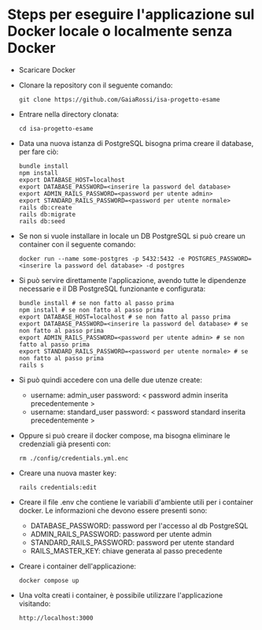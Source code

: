# Steps per eseguire l'applicazione sul Docker locale o localmente senza Docker

* Scaricare Docker

* Clonare la repository con il seguente comando:

    ```
    git clone https://github.com/GaiaRossi/isa-progetto-esame
    ```

* Entrare nella directory clonata:

    ```
    cd isa-progetto-esame
    ```

* Data una nuova istanza di PostgreSQL bisogna prima creare il database, per fare ciò:
    ```
    bundle install
    npm install
    export DATABASE_HOST=localhost
    export DATABASE_PASSWORD=<inserire la password del database>
    export ADMIN_RAILS_PASSWORD=<password per utente admin>
    export STANDARD_RAILS_PASSWORD=<password per utente normale>
    rails db:create
    rails db:migrate
    rails db:seed
    ```

* Se non si vuole installare in locale un DB PostgreSQL si può creare un container con il seguente comando:
    ```
    docker run --name some-postgres -p 5432:5432 -e POSTGRES_PASSWORD=<inserire la password del database> -d postgres
    ```

* Si può servire direttamente l'applicazione, avendo tutte le dipendenze necessarie e il DB PostgreSQL funzionante e configurata:
    ```
    bundle install # se non fatto al passo prima
    npm install # se non fatto al passo prima
    export DATABASE_HOST=localhost # se non fatto al passo prima
    export DATABASE_PASSWORD=<inserire la password del database> # se non fatto al passo prima
    export ADMIN_RAILS_PASSWORD=<password per utente admin> # se non fatto al passo prima
    export STANDARD_RAILS_PASSWORD=<password per utente normale> # se non fatto al passo prima
    rails s
    ```

* Si può quindi accedere con una delle due utenze create:
    - username: admin_user password: < password admin inserita precedentemente >
    - username: standard_user password: < password standard inserita precedentemente >

* Oppure si può creare il docker compose, ma bisogna eliminare le credenziali già presenti con:
    ```
    rm ./config/credentials.yml.enc
    ```

* Creare una nuova master key:
    ```
    rails credentials:edit
    ```

* Creare il file .env che contiene le variabili d'ambiente utili per i container docker. Le informazioni che devono essere presenti sono:

    - DATABASE_PASSWORD: password per l'accesso al db PostgreSQL
    - ADMIN_RAILS_PASSWORD: password per utente admin
    - STANDARD_RAILS_PASSWORD: password per utente standard
    - RAILS_MASTER_KEY: chiave generata al passo precedente

* Creare i container dell'applicazione:

    ```
    docker compose up
    ```

* Una volta creati i container, è possibile utilizzare l'applicazione visitando:

    ```
    http://localhost:3000
    ```